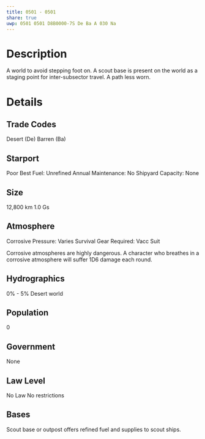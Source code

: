 ```yaml
---
title: 0501 - 0501
share: true
uwp: 0501 0501 D8B0000-7S De Ba A 030 Na
---
```


# Description
A world to avoid stepping foot on. A scout base is present on the world as a staging point for inter-subsector travel. A path less worn.

# Details
## Trade Codes
Desert (De)
Barren (Ba)

## Starport
Poor
Best Fuel: Unrefined
Annual Maintenance: No
Shipyard Capacity: None

## Size
12,800 km
1.0 Gs

## Atmosphere
Corrosive
Pressure: Varies
Survival Gear Required: Vacc Suit

Corrosive atmospheres are highly dangerous. A character who breathes in a corrosive atmosphere will suffer 1D6 damage each round.

## Hydrographics
0% - 5%
Desert world

## Population
0

## Government
None

## Law Level
No Law
No restrictions

## Bases
Scout base or outpost offers refined fuel and supplies to scout ships.